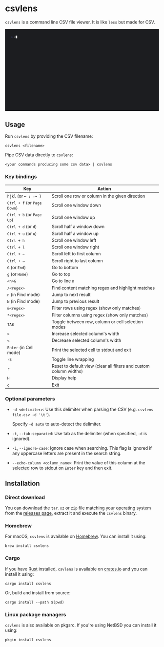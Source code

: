 # csvlens

`csvlens` is a command line CSV file viewer. It is like `less` but made
for CSV.

![Demo](.github/demo.gif)

## Usage

Run `csvlens` by providing the CSV filename:

```
csvlens <filename>
```

Pipe CSV data directly to `csvlens`:

```
<your commands producing some csv data> | csvlens
```
### Key bindings

Key | Action
--- | ---
`hjkl` (or `← ↓ ↑→ `) | Scroll one row or column in the given direction
`Ctrl + f` (or `Page Down`) | Scroll one window down
`Ctrl + b` (or `Page Up`) | Scroll one window up
`Ctrl + d` (or `d`) | Scroll half a window down
`Ctrl + u` (or `u`) | Scroll half a window up
`Ctrl + h` | Scroll one window left
`Ctrl + l` | Scroll one window right
`Ctrl + ←` | Scroll left to first column
`Ctrl + →` | Scroll right to last column
`G` (or `End`) | Go to bottom
`g` (or `Home`) | Go to top
`<n>G` | Go to line `n`
`/<regex>` | Find content matching regex and highlight matches
`n` (in Find mode) | Jump to next result
`N` (in Find mode) | Jump to previous result
`&<regex>` | Filter rows using regex (show only matches)
`*<regex>` | Filter columns using regex (show only matches)
`TAB` | Toggle between row, column or cell selection modes
`>` | Increase selected column's width
`<` | Decrease selected column's width
`Enter` (in Cell mode) | Print the selected cell to stdout and exit
`-S` | Toggle line wrapping
`r` | Reset to default view (clear all filters and custom column widths)
`H` | Display help
`q` | Exit

### Optional parameters

* `-d <delimiter>`: Use this delimiter when parsing the CSV
  (e.g. `csvlens file.csv -d '\t'`).

  Specify `-d auto` to auto-detect the delimiter.

* `-t`, `--tab-separated`: Use tab as the delimiter (when specified, `-d` is ignored).

* `-i`, `--ignore-case`: Ignore case when searching. This flag is ignored if any
  uppercase letters are present in the search string.

* `--echo-column <column_name>`: Print the value of this column at the selected
  row to stdout on `Enter` key and then exit.

## Installation

### Direct download

You can download the `tar.xz` or `zip` file matching your operating system from the
[releases page](https://github.com/YS-L/csvlens/releases), extract it and execute the `csvlens`
binary.

### Homebrew

For macOS, `csvlens` is available on [Homebrew](https://formulae.brew.sh/formula/csvlens). You can
install it using:
```
brew install csvlens
```

### Cargo

If you have [Rust](https://www.rust-lang.org/tools/install) installed, `csvlens` is available on
[crates.io](https://crates.io/crates/csvlens) and you can install it using:
```
cargo install csvlens
```

Or, build and install from source:
```
cargo install --path $(pwd)
```

### Linux package managers
`csvlens` is also available on pkgsrc. If you're using NetBSD you can install it using:
```
pkgin install csvlens
```
